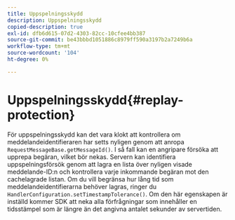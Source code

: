 ```yaml
---
title: Uppspelningsskydd
description: Uppspelningsskydd
copied-description: true
exl-id: dfb6d615-07d2-4303-82cc-10cfee4bb387
source-git-commit: be43bbbd1051886c8979ff590a3197b2a7249b6a
workflow-type: tm+mt
source-wordcount: '104'
ht-degree: 0%

---
```


# Uppspelningsskydd{#replay-protection}

För uppspelningsskydd kan det vara klokt att kontrollera om meddelandeidentifieraren har setts nyligen genom att anropa `RequestMessageBase.getMessageId()`. I så fall kan en angripare försöka att upprepa begäran, vilket bör nekas. Servern kan identifiera uppspelningsförsök genom att lagra en lista över nyligen visade meddelande-ID:n och kontrollera varje inkommande begäran mot den cachelagrade listan. Om du vill begränsa hur lång tid som meddelandeidentifierarna behöver lagras, ringer du `HandlerConfiguration.setTimestampTolerance()`. Om den här egenskapen är inställd kommer SDK att neka alla förfrågningar som innehåller en tidsstämpel som är längre än det angivna antalet sekunder av servertiden.
